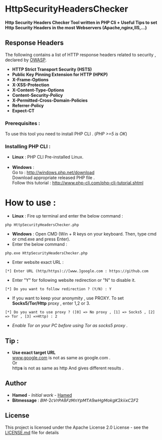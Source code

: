 # HttpSecurityHeadersChecker

**Http Security Headers Checker Tool written in PHP Cli + Useful Tips to set Http Security Headers in the most Webservers (Apache,nginx,IIS,...)**

## Response Headers
The following contains a list of HTTP response headers related to security , declared by [OWASP](https://www.owasp.org/index.php/OWASP_Secure_Headers_Project).
* **HTTP Strict Transport Security (HSTS)**
* **Public Key Pinning Extension for HTTP (HPKP)**
* **X-Frame-Options**
* **X-XSS-Protection**
* **X-Content-Type-Options**
* **Content-Security-Policy**
* **X-Permitted-Cross-Domain-Policies**
* **Referrer-Policy**
* **Expect-CT**
### Prerequisites :

To use this tool you need to install PHP CLI . (_PHP >=5 is OK_)

### Installing PHP CLI :
* **Linux** : PHP CLI Pre-installed Linux.<br><br>
* **Windows** : <br>
Go to : http://windows.php.net/download<br>
Download appropriate released PHP file .<br>
Follow this tutorial : http://www.php-cli.com/php-cli-tutorial.shtml
# How to use :
* **Linux** :
Fire up terminal and enter the below command :

```
php HttpSecurityHeadersChecker.php
```
* **Windows** :
Open CMD (Win + R keys on your keyboard. Then, type cmd or cmd.exe and press Enter).<br>
* Enter the below command :
```
php.exe HttpSecurityHeadersChecker.php
```
* Enter website exact URL :
```
[*] Enter URL (http/https)://[www.]google.com : https://github.com
```
* Enter "Y" for following website redirection or "N" to disable it.
```
[*] Do you want to follow redirection ? (Y/N) : Y
```
* If you want to keep your anonymity , use PROXY.
To set **Socks5/Tor/Http** proxy , enter 1,2 or 3.
```
[*] Do you want to use proxy ? ([0] => No proxy , [1] => Socks5 , [2] => Tor , [3] =>Http) : 2
```
* _Enable Tor on your PC before using Tor as socks5 proxy ._
## Tip :
* **Use exact target URL**<br>
www.google.com is not as same as google.com .<br> 
Or<br>
http**s** is not as same as http And gives different results .
## Author
* **Hamed** - *Initial work* - [Hamed](https://github.com/Snbig)
* **Bitmessage** : 𝘉𝘔-2𝘤𝘝𝘳𝘗𝘈8𝘍𝘻𝘔𝘯𝘠𝘱𝘔𝘛𝘈9𝘸𝘏𝘨𝘔𝘰𝘬𝘨𝘒2𝘬𝘪𝘪𝘹𝘊2𝘍2

## License

This project is licensed under the Apache License 2.0 License - see the [LICENSE.md](LICENSE) file for details
